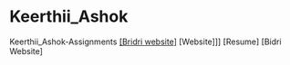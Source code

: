 # Keerthii_Ashok
Keerthii_Ashok-Assignments
[[Bridri website]](https://nift-web-design.github.io/Keerthii_Ashok/Assignment_3)
[Website]]] [Resume] [Bidri Website]
